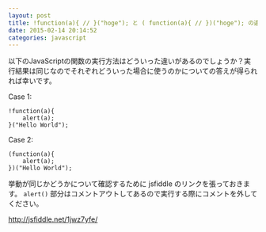 ```yaml
---
layout: post
title: !function(a){ // }("hoge"); と ( function(a){ // })("hoge"); の違いは？
date: 2015-02-14 20:14:52
categories: javascript
---
```

<p>以下のJavaScriptの関数の実行方法はどういった違いがあるのでしょうか？実行結果は同じなのでそれぞれどういった場合に使うのかについての答えが得られれば幸いです。</p>

<p>Case 1:</p>

<pre><code>!function(a){
    alert(a);
}("Hello World");
</code></pre>

<p>Case 2:</p>

<pre><code>(function(a){
    alert(a);
})("Hello World");
</code></pre>

<p>挙動が同じかどうかについて確認するために jsfiddle のリンクを張っておきます。 <code>alert()</code> 部分はコメントアウトしてあるので実行する際にコメントを外してください。</p>

<p><a href="http://jsfiddle.net/1jwz7yfe/" rel="nofollow">http://jsfiddle.net/1jwz7yfe/</a></p>
